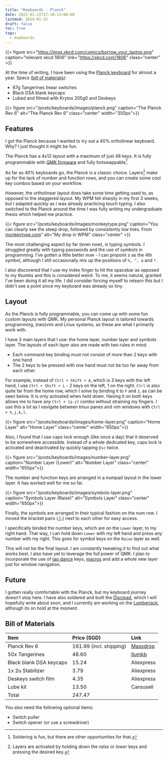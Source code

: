 ```yaml
---
title: "Keyboards - Planck"
date: 2022-01-21T17:10:11+08:00
lastmod: 2024-01-22
draft: false
toc: true
tags:
  - keyboards
---
```


{{< figure src="https://imgs.xkcd.com/comics/borrow_your_laptop.png" caption="relevant xkcd 1806" link="https://xkcd.com/1806" class="center" >}}

At the time of writing, I have been using the [Planck
keyboard](https://olkb.com/collections/planck) for almost a year. Specs ([bill of materials](#bill-of-materials)):
- 67g Tangerines linear switches
- Black DSA blank keycaps
- Lubed and filmed with Krytox 205g0 and Deskeys


{{< figure src="/posts/keyboards/images/planck.png" caption="The Planck Rev 6" alt="The Planck Rev 6" class="center" width="350px">}}

## Features

I got the Planck because I wanted to try out a 40% ortholinear keyboard. Why? I
just thought it might be fun.

The Planck has a 4x12 layout with a maximum of just 48 keys. It is fully
programmable with [QMK firmware](https://github.com/qmk/qmk_firmware) and fully
hotswappable[^1].

As far as 40% keyboards go, the Planck is a classic choice. Layers[^2] make up
for the lack of number and function rows, and you can create some cool key
combos based on your workflow.

However, the ortholinear layout does take some time getting used to, as opposed
to the staggered layout. My WPM fell sharply in my first 3 weeks, but I adapted
quickly as I was already practicing touch typing. I also switched to the Planck
around the time I was fully writing my undergraduate thesis which helped me
practice.

{{< figure src="/posts/keyboards/images/monkeytype.png" caption="You can clearly see the steep drop, followed by consistently low tries. From [monkeytype.com](https://monkeytype.com)" alt="My drop in WPM" class="center" >}}

The most challenging aspect by far (even now), is typing symbols. I struggled
greatly with typing passwords and the use of symbols in programming. I've gotten
a little better now - I can pinpoint `$` as the 4th symbol, although I still
occasionally mix up the positions of `%, ^, &` and `*`.

I also discovered that I use my index finger to hit the spacebar as opposed to
my thumbs and this is considered weird. To me, it seems natural, granted I've
been doing it all my life. I did consider forcing myself to relearn this but I
didn't see a point since my keyboard was already so tiny.

## Layout

As the Planck is fully programmable, you can come up with some fun custom
layouts with QMK. My personal Planck layout is tailored towards programming,
(neo)vim and Linux systems, as these are what I primarily work with.

I have 3 main layers that I use: the home layer, number layer and symbols layer.
The layouts of each layer also are made with two rules in mind.
- Each command key binding must not consist of more than 2 keys with one hand
- The 2 keys to be pressed with one hand must not be too far away from each
  other.

For example, instead of `Ctrl + Shift + A`, which is 3 keys with the left hand,
I use `Ctrl + Shift + L` - 2 keys on the left, 1 on the right. `Ctrl` is
also quite far from the home row, which I solve by binding it to `F` and `J`, as
can be seen below. It is only activated when *held down*. Having it on both keys
allows me to have any `Ctrl + [a-z]` combo without straining my fingers. I use
this a lot as I navigate between tmux panes and vim windows with `Ctrl +
h,j,k,l`.

{{< figure src="/posts/keyboards/images/home-layer.png" caption="Home Layer" alt="Home Layer" class="center" width="650px">}}

Also, I found that I use caps lock enough (like once a day) that it
deserved to be somewhere accessible. Instead of a whole dedicated key, caps lock
is activated and deactivated by quickly tapping `Esc` twice.

{{< figure src="/posts/keyboards/images/number-layer.png" caption="Number Layer (Lower)" alt="Number Layer" class="center" width="650px">}}

The number and function keys are arranged in a numpad layout in the lower layer.
It has worked well for me so far.

{{< figure src="/posts/keyboards/images/symbols-layer.png" caption="Symbols Layer (Raise)" alt="Symbols Layer" class="center" width="650px">}}

Finally, the symbols are arranged in their typical fashion on the num row. I
moved the bracket pairs (,[,{ next to each other for easy access.

I specifically binded the number keys, which are on the `Lower` layer, to my
right hand. That way, I can hold down `Lower` with my left hand and press any
number with my right. This goes for symbol keys on the `Raise` layer as well.

This will not be the final layout. I am constantly tweaking it to find out what
works best. I also have yet to leverage the full power of QMK. I plan to
incorporate the use of [tap dance](https://docs.qmk.fm/#/feature_tap_dance)
keys, [macros](https://docs.qmk.fm/#/feature_macros) and add a whole new layer
just for window navigation.

## Future

I gotten really comfortable with the Planck, but my keyboard journey doesn't
stop here. I have also soldered and built the
[Discipad](https://github.com/coseyfannitutti/discipad), which I will hopefully
write about soon, and I currently am working on the
[Lumberjack](https://github.com/peej/lumberjack-keyboard), although its on hold
at the moment.


## Bill of Materials

| Item                    | Price (SGD)             | Link      |
| :---------------------- | :---------------------- | :---------|
| Planck Rev 6            | 161.99 (incl. shipping) | [Massdrop](https://drop.com/buy/planck-mechanical-keyboard)  |
| 50x Tangerines          | 48.60                   | [Ilumkb](https://ilumkb.com/collections/switches/products/c3-tangerine-switch)    |
| Black blank DSA keycaps | 15.24                   | Aliexpress|
| 1x 2u Stabilizer        | 3.79                    | Aliexpress|
| Deskeys switch film     | 4.35                    | Aliexpress|
| Lube kit                | 13.50                   | Carousell |
| Total					  | 247.47					| |

You also need the following optional items:
- Switch puller
- Switch opener (or use a screwdriver)

[^1]: Soldering is fun, but there are other opportunities for that.
[^2]: Layers are activated by holding down the *raise* or *lower* keys and pressing the desired key.
